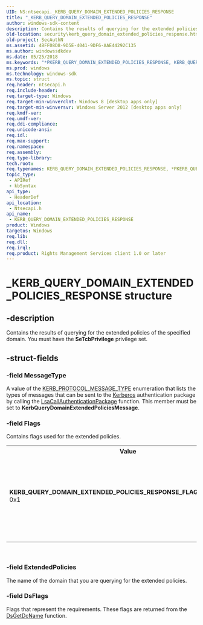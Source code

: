 ```yaml
---
UID: NS:ntsecapi._KERB_QUERY_DOMAIN_EXTENDED_POLICIES_RESPONSE
title: "_KERB_QUERY_DOMAIN_EXTENDED_POLICIES_RESPONSE"
author: windows-sdk-content
description: Contains the results of querying for the extended policies of the specified domain.
old-location: security\kerb_query_domain_extended_policies_response.htm
old-project: SecAuthN
ms.assetid: 4BFF08D8-9D5E-4041-9DF6-AAE44292C135
ms.author: windowssdkdev
ms.date: 05/25/2018
ms.keywords: "*PKERB_QUERY_DOMAIN_EXTENDED_POLICIES_RESPONSE, KERB_QUERY_DOMAIN_EXTENDED_POLICIES_RESPONSE, KERB_QUERY_DOMAIN_EXTENDED_POLICIES_RESPONSE structure [Security], KERB_QUERY_DOMAIN_EXTENDED_POLICIES_RESPONSE_FLAG_DAC_DISABLED, PKERB_QUERY_DOMAIN_EXTENDED_POLICIES_RESPONSE, PKERB_QUERY_DOMAIN_EXTENDED_POLICIES_RESPONSE structure pointer [Security], _KERB_QUERY_DOMAIN_EXTENDED_POLICIES_RESPONSE, ntsecapi/KERB_QUERY_DOMAIN_EXTENDED_POLICIES_RESPONSE, ntsecapi/PKERB_QUERY_DOMAIN_EXTENDED_POLICIES_RESPONSE, security.kerb_query_domain_extended_policies_response"
ms.prod: windows
ms.technology: windows-sdk
ms.topic: struct
req.header: ntsecapi.h
req.include-header: 
req.target-type: Windows
req.target-min-winverclnt: Windows 8 [desktop apps only]
req.target-min-winversvr: Windows Server 2012 [desktop apps only]
req.kmdf-ver: 
req.umdf-ver: 
req.ddi-compliance: 
req.unicode-ansi: 
req.idl: 
req.max-support: 
req.namespace: 
req.assembly: 
req.type-library: 
tech.root: 
req.typenames: KERB_QUERY_DOMAIN_EXTENDED_POLICIES_RESPONSE, *PKERB_QUERY_DOMAIN_EXTENDED_POLICIES_RESPONSE
topic_type:
 - APIRef
 - kbSyntax
api_type:
 - HeaderDef
api_location:
 - Ntsecapi.h
api_name:
 - KERB_QUERY_DOMAIN_EXTENDED_POLICIES_RESPONSE
product: Windows
targetos: Windows
req.lib: 
req.dll: 
req.irql: 
req.product: Rights Management Services client 1.0 or later
---
```


# _KERB_QUERY_DOMAIN_EXTENDED_POLICIES_RESPONSE structure


## -description


Contains the results of querying for the extended policies of the specified domain. You must have the <b>SeTcbPrivilege</b> privilege set.


## -struct-fields




### -field MessageType

A 
						value of the <a href="https://msdn.microsoft.com/8ad183d2-3fe8-4f52-bfa4-16f2a711f0c3">KERB_PROTOCOL_MESSAGE_TYPE</a> enumeration that lists the types of messages that can be sent to the <a href="https://msdn.microsoft.com/f17042c3-ba1a-408f-af55-5f171b0dee33">Kerberos</a> authentication package by calling 
the <a href="https://msdn.microsoft.com/b891fa60-28b3-4819-9a92-e4524677fa4f">LsaCallAuthenticationPackage</a> function. This member must be set to <b>KerbQueryDomainExtendedPoliciesMessage</b>.


### -field Flags

Contains flags used for the extended policies.

<table>
<tr>
<th>Value</th>
<th>Meaning</th>
</tr>
<tr>
<td width="40%"><a id="KERB_QUERY_DOMAIN_EXTENDED_POLICIES_RESPONSE_FLAG_DAC_DISABLED"></a><a id="kerb_query_domain_extended_policies_response_flag_dac_disabled"></a><dl>
<dt><b>KERB_QUERY_DOMAIN_EXTENDED_POLICIES_RESPONSE_FLAG_DAC_DISABLED</b></dt>
<dt>0x1</dt>
</dl>
</td>
<td width="60%">
The Dynamic Access Control (DAC) is disabled so you can't get the extended policies.

</td>
</tr>
</table>
 


### -field ExtendedPolicies

The 	name of the domain that you are querying for the extended policies.


### -field DsFlags

Flags that represent the requirements. These flags are returned from the <a href="https://msdn.microsoft.com/da8b2983-5e45-40b0-b552-c9b3a1d8ae94">DsGetDcName</a> function.

